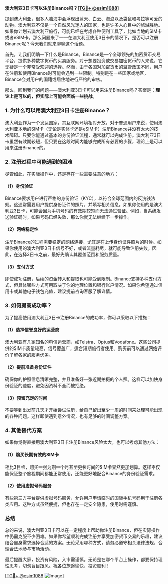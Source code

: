 **澳大利亚3日卡可以注册Binance吗？[[TG💪+ @esim1088](https://t.me/s/esim1088)]**

提到澳大利亚，很多人脑海中会浮现出蓝天、白云、海浪以及袋鼠和考拉等可爱的动物。澳大利亚不仅是一个自然风光迷人的国家，也是许多人心目中的旅游胜地。如果你计划去澳大利亚旅行，可能已经在考虑各种便利工具了，比如当地的SIM卡或者eSIM卡。那么问题来了——在澳大利亚使用3日卡的情况下，是否可以注册Binance呢？今天我们就来聊聊这个话题。

首先，让我们明确一下什么是Binance。Binance是一个全球领先的加密货币交易平台，提供多种数字货币的买卖服务。对于想要投资或交易加密货币的人来说，它无疑是一个非常受欢迎的选择。然而，由于各国对加密货币的监管政策不同，用户在注册和使用Binance时可能会遇到一些限制。特别是在一些国家或地区，Binance会对用户的国籍或居住地进行严格的审核。

那么，回到我们的问题——澳大利亚3日卡可以用来注册Binance吗？答案是：**理论上是可以的，但实际上可能会面临一些挑战**。

### 1. 为什么可以用澳大利亚3日卡注册Binance？

澳大利亚作为一个发达国家，其互联网环境相对开放，对于普通用户来说，使用澳大利亚本地的SIM卡（无论是实体卡还是eSIM卡）注册Binance并没有太大的技术障碍。只要你能通过基本的身份验证流程，通常就可以完成注册。澳大利亚3日卡虽然有效期较短，但只要在这段时间内能够完成所有必要的步骤，理论上是可以用来注册Binance的。

### 2. 注册过程中可能遇到的困难

尽管如此，在实际操作中，还是存在一些需要注意的地方：

#### （1）身份验证
Binance要求用户进行严格的身份验证（KYC），以符合全球范围内的反洗钱法规。这通常需要用户提供身份证件的照片，并填写相关信息。如果你使用的是澳大利亚3日卡，可能会因为手机号码的有效期较短而无法通过验证。例如，当系统发送验证码时，如果号码已经失效，那么你就无法继续下一步操作。

#### （2）网络稳定性
注册Binance的过程需要稳定的网络连接，尤其是在上传身份证件照片的时候。如果你使用的澳大利亚3日卡信号不好，或者流量耗尽，就可能导致注册失败。因此，在选择3日卡之前，最好先确认其覆盖范围和服务质量。

#### （3）支付方式
即使成功注册，后续的资金转入和提取也可能受到限制。Binance支持多种支付方式，但具体哪些方式可用取决于你的地理位置和银行账户情况。如果你希望通过信用卡或其他电子钱包充值，建议提前咨询客服了解详情。

### 3. 如何提高成功率？

为了提高使用澳大利亚3日卡注册Binance的成功率，你可以采取以下措施：

#### （1）选择信誉良好的运营商
澳大利亚有几家知名的电信运营商，如Telstra、Optus和Vodafone。这些公司提供的SIM卡质量较高，信号覆盖广，适合短期旅行者使用。购买前可以通过网络评价了解各家的服务优劣。

#### （2）提前准备身份证件
确保你的护照信息清晰完整，并且准备好一张近期拍摄的个人照。这样可以加快身份验证的速度，避免因资料不全而被拒绝。

#### （3）预留充足的时间
不要等到出发前几天才开始尝试注册，给自己留出至少一周的时间来处理可能出现的各种问题。这样即使遇到意外情况，也有足够的时间调整方案。

### 4. 其他替代方案

如果你觉得直接用澳大利亚3日卡注册Binance风险太大，也可以考虑其他方法：

#### （1）购买长期有效的SIM卡
相比3日卡，购买一张为期一个月甚至更长时间的SIM卡显然更加划算。这样不仅能保证整个旅程期间都能正常使用，还能更好地配合Binance的身份验证需求。

#### （2）使用虚拟号码服务
有些第三方平台提供虚拟号码服务，允许用户申请临时的国际手机号码用于注册各类应用。这种方式虽然便捷，但也存在一定安全隐患，使用时需谨慎。

### 总结

总的来说，澳大利亚3日卡可以在一定程度上帮助你注册Binance，但在实际操作中仍需克服不少困难。如果你希望顺利完成注册并享受加密货币交易的乐趣，建议结合自身需求选择合适的方案。无论采用哪种方式，请务必遵守相关法律法规，合理合法地参与市场活动。

最后提醒大家，投资有风险，入市需谨慎。无论是在哪个平台上操作，都要保持理性思考，切勿盲目跟风。祝各位旅途愉快，投资顺利！

[[TG💪+ @esim1088](https://t.me/s/esim1088) ![Image](https://i.postimg.cc/4NQfJmqS/Snipaste-2025-05-13-00-14-12.png)]